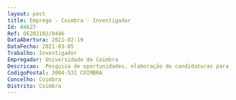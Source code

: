```yaml
--- 
layout: post
title: Emprego - Coimbra - Investigador
Id: 84627
Ref: OE202102/0446
DataAbertura: 2021-02-19
DataFecho: 2021-03-05
Trabalho: Investigador
Empregador: Universidade de Coimbra
Descricao:  Pesquisa de oportunidades, elaboração de candidaturas para projetos   Realização de actividades de investigação no âmbito do projecto RESETageing   Criação e implementação de projetos nas componentes de investigação, desenvolvimento e avaliação, incluindo a vertente administrativa   Execução de projetos cofinanciados, desde a fase de candidatura, passando pelo acompanhamento e execução das atividades, incluindo o apoio na gestão das equipas, organização de dossiers, elaboração de relatório final (vertente técnica e financeira) e apresentação de resultados   Apoio na elaboração de artigos científicos, publicações e apresentações públicas de projetos e resultados   Organização de eventos educacionais, técnicos e de disseminação no âmbito do projecto RESETageing.
CodigoPostal: 3004-531 COIMBRA
Concelho: Coimbra
Distrito: Coimbra
--- 
```

